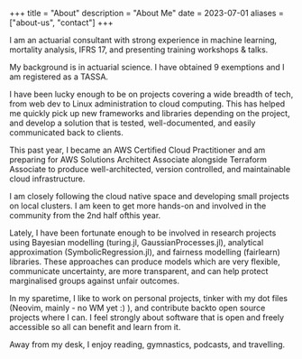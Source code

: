+++
title = "About"
description = "About Me"
date = 2023-07-01
aliases = ["about-us", "contact"]
+++

I am an actuarial consultant with strong experience in machine learning, mortality analysis, IFRS 17, and presenting training workshops & talks.

My background is in actuarial science. I have obtained 9 exemptions and I am registered as a TASSA.

I have been lucky enough to be on projects covering a wide breadth of tech, from web dev to Linux administration to cloud computing. This has helped me quickly pick up new frameworks and libraries depending on the project, and develop a solution that is tested, well-documented, and easily communicated back to clients.

This past year, I became an AWS Certified Cloud Practitioner and am preparing for AWS Solutions Architect Associate alongside Terraform Associate to produce well-architected, version controlled, and maintainable cloud infrastructure.

I am closely following the cloud native space and developing small projects on local clusters. I am keen to get more hands-on and involved in the community from the 2nd half ofthis year.

Lately, I have been fortunate enough to be involved in research projects using Bayesian modelling (turing.jl, GaussianProcesses.jl), analytical approximation (SymbolicRegression.jl), and fairness modelling (fairlearn) libraries. These approaches can produce models which are very flexible, communicate uncertainty, are more transparent, and can help protect marginalised groups against unfair outcomes.

In my sparetime, I like to work on personal projects, tinker with my dot files (Neovim, mainly - no WM yet :) ), and contribute backto open source projects where I can. I feel strongly about software that is open and freely accessible so all can benefit and learn from it.

Away from my desk, I enjoy reading, gymnastics, podcasts, and travelling.
